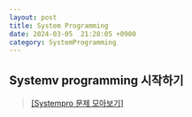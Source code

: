 ```yaml
---
layout: post
title: System Programming
date: 2024-03-05  21:28:05 +0900
category: SystemProgramming
---
```


## Systemv programming 시작하기
> <a href="https://dpwls03.github.io/Systempro/">[Systempro 문제 모아보기]</a>